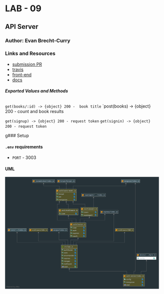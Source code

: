 # LAB - 09

 ## API Server

 ### Author: Evan Brecht-Curry

 ### Links and Resources
* [submission PR](https://github.com/evan-401-advanced-javascript/lab-13/pull/1)
* [travis](https://www.travis-ci.com/evan-401-advanced-javascript/lab-13/builds/125003436)
* [front-end](https://lab11-auth-server.herokuapp.com/) 
* [docs](http://localhost:3000/docs/)


 ##### Exported Values and Methods

 ###### 
`get(books/:id) -> {object} 200 -  book title`
`post(books) -> {object} 200 -  count and book results

`get(signup) -> {object} 200 - request token`
`get(signin) -> {object} 200 - request token`


g### Setup
#### `.env` requirements
* `PORT` - 3003


 #### UML
![UML](uml.png)